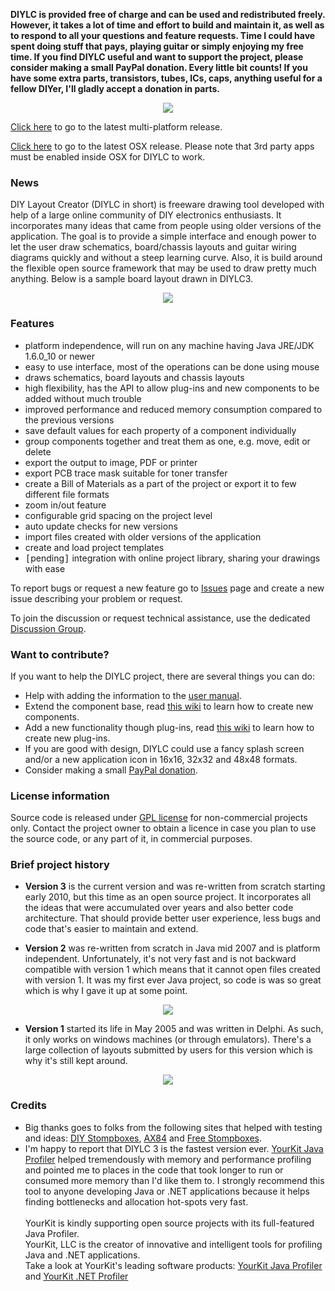 
<strong>DIYLC is provided free of charge and can be used and redistributed freely. However, it takes a lot of time and effort to build and maintain it, as well as to respond to all your questions and feature requests. Time I could have spent doing stuff that pays, playing guitar or simply enjoying my free time. If you find DIYLC useful and want to support the project, please consider making a small PayPal donation. Every little bit counts! If you have some extra parts, transistors, tubes, ICs, caps, anything useful for a fellow DIYer, I'll gladly accept a donation in parts.</strong> 

<p align="center"><a href="https://www.paypal.com/cgi-bin/webscr?cmd=_s-xclick&amp;hosted_button_id=25161" rel="nofollow"><img src="https://www.paypal.com/en_US/i/btn/btn_donateCC_LG.gif"></a> </p>

<a href="https://github.com/bancika/diy-layout-creator/releases/tag/REL_3_28_0_MP">Click here</a> to go to the latest multi-platform release.</a>

<a href="https://github.com/bancika/diy-layout-creator/releases/tag/REL_3_28_0_OSX">Click here</a> to go to the latest OSX release. Please note that 3rd party apps must be enabled inside OSX for DIYLC to work.</a>

<h3><a name="News"></a>News<a href="#News" class="section_anchor"></a></h3>
<p>DIY Layout Creator (DIYLC in short) is freeware drawing tool developed with help of a large online community of DIY electronics enthusiasts. It incorporates many ideas that came from people using older versions of the application. The goal is to provide a simple interface and enough power to let the user draw schematics, board/chassis layouts and guitar wiring diagrams quickly and without a steep learning curve. Also, it is build around the flexible open source framework that may be used to draw pretty much anything. Below is a sample board layout drawn in DIYLC3. </p><p></p><p align="center"><a href="http://diy-fever.com/wordpress/wp-content/uploads/2012/12/mark_layout_v11.png" rel="nofollow"><img src="http://diy-fever.com/wordpress/wp-content/uploads/2012/12/mark_layout_v11-320x296.png"></a></p> <p></p><h3><a name="Features"></a>Features<a href="#Features" class="section_anchor"></a></h3><ul><li>platform independence, will run on any machine having Java JRE/JDK 1.6.0_10 or newer </li><li>easy to use interface, most of the operations can be done using mouse </li><li>draws schematics, board layouts and chassis layouts </li><li>high flexibility, has the API to allow plug-ins and new components to be added without much trouble </li><li>improved performance and reduced memory consumption compared to the previous versions </li><li>save default values for each property of a component individually </li><li>group components together and treat them as one, e.g. move, edit or delete </li><li>export the output to image, PDF or printer </li><li>export PCB trace mask suitable for toner transfer </li><li>create a Bill of Materials as a part of the project or export it to few different file formats </li><li>zoom in/out feature </li><li>configurable grid spacing on the project level </li><li>auto update checks for new versions </li><li>import files created with older versions of the application </li><li>create and load project templates </li><li><tt>[</tt>pending<tt>]</tt> integration with online project library, sharing your drawings with ease </li></ul><p>To report bugs or request a new feature go to <a href="http://code.google.com/p/diy-layout-creator/issues/list" rel="nofollow">Issues</a> page and create a new issue describing your problem or request. </p><p>To join the discussion or request technical assistance, use the dedicated <a href="http://groups.google.com/group/diy-layout-creator" rel="nofollow">Discussion Group</a>. </p><h3><a name="Want_to_contribute?"></a>Want to contribute?<a href="#Want_to_contribute?" class="section_anchor"></a></h3><p>If you want to help the DIYLC project, there are several things you can do: </p><ul><li>Help with adding the information to the <a href="/p/diy-layout-creator/wiki/Manual">user manual</a>. </li><li>Extend the component base, read <a href="http://code.google.com/p/diy-layout-creator/wiki/ComponentAPI" rel="nofollow">this wiki</a> to learn how to create new components. </li><li>Add a new functionality though plug-ins, read <a href="http://code.google.com/p/diy-layout-creator/wiki/PluginAPI" rel="nofollow">this wiki</a> to learn how to create new plug-ins. </li><li>If you are good with design, DIYLC could use a fancy splash screen and/or a new application icon in 16x16, 32x32 and 48x48 formats. </li><li>Consider making a small <a href="https://www.paypal.com/cgi-bin/webscr?cmd=_s-xclick&amp;hosted_button_id=25161" rel="nofollow">PayPal donation</a>. </li></ul><h3><a name="License_information"></a>License information<a href="#License_information" class="section_anchor"></a></h3><p>Source code is released under <a href="http://www.gnu.org/licenses/quick-guide-gplv3.html" rel="nofollow">GPL license</a> for non-commercial projects only. Contact the project owner to obtain a licence in case you plan to use the source code, or any part of it, in commercial purposes. </p><h3><a name="Brief_project_history"></a>Brief project history<a href="#Brief_project_history" class="section_anchor"></a></h3><ul><li><strong>Version 3</strong> is the current version and was re-written from scratch starting early 2010, but this time as an open source project. It incorporates all the ideas that were accumulated over years and also better code architecture. That should provide better user experience, less bugs and code that's easier to maintain and extend. </li></ul><ul><li><strong>Version 2</strong> was re-written from scratch in Java mid 2007 and is platform independent. Unfortunately, it's not very fast and is not backward compatible with version 1 which means that it cannot open files created with version 1. It was my first ever Java project, so code is was so great which is why I gave it up at some point. </li></ul><p></p><p align="center"><a href="http://diy-fever.com/diylc/images/diylc2_screenshot.png" rel="nofollow"><img src="http://diy-fever.com/diylc/images/diylc2_screenshot-320x194.png"></a></p> <p></p><ul><li><strong>Version 1</strong> started its life in May 2005 and was written in Delphi. As such, it only works on windows machines (or through emulators). There's a large collection of layouts submitted by users for this version which is why it's still kept around. </li></ul><p></p><p align="center"><a href="http://diy-fever.com/diylc/images/diylc_screenshot.png" rel="nofollow"><img src="http://diy-fever.com/diylc/images/diylc_screenshot-320x231.png"></a></p> <p></p><h3><a name="Credits"></a>Credits<a href="#Credits" class="section_anchor"></a></h3><ul><li>Big thanks goes to folks from the following sites that helped with testing and ideas: <a href="http://www.diystompboxes.com/smfforum/" rel="nofollow">DIY Stompboxes</a>, <a href="http://ax84.com/bbs" rel="nofollow">AX84</a> and <a href="http://freestompboxes.org" rel="nofollow">Free Stompboxes</a>. </li><li>I'm happy to report that DIYLC 3 is the fastest version ever. <a href="http://www.yourkit.com/java/profiler/index.jsp" rel="nofollow">YourKit Java Profiler</a> helped tremendously with memory and performance profiling and pointed me to places in the code that took longer to run or consumed more memory than I'd like them to. I strongly recommend this tool to anyone developing Java or .NET applications because it helps finding bottlenecks and allocation hot-spots very fast.<br><br>YourKit is kindly supporting open source projects with its full-featured Java Profiler.<br>YourKit, LLC is the creator of innovative and intelligent tools for profiling Java and .NET applications.<br>Take a look at YourKit's leading software products: <a href="http://www.yourkit.com/java/profiler/index.jsp" rel="nofollow">YourKit Java Profiler</a> and <a href="http://www.yourkit.com/.net/profiler/index.jsp" rel="nofollow">YourKit .NET Profiler</a> </li></ul>
